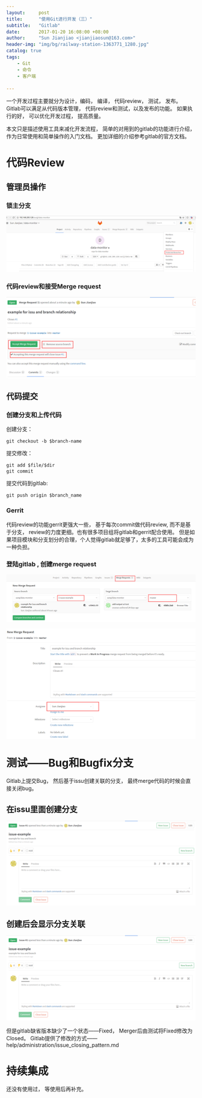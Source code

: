 ```yaml
---
layout:     post
title:      "使用Git进行开发（三）"  
subtitle:   "Gitlab"
date:       2017-01-20 16:08:00 +08:00
author:     "Sun Jianjiao <jianjiaosun@163.com>"
header-img: "img/bg/railway-station-1363771_1280.jpg"
catalog: true
tags:
    - Git
    - 命令
    - 客户端

---
```


一个开发过程主要就分为设计，编码， 编译， 代码review， 测试， 发布。 Gitlab可以满足从代码版本管理， 代码review和测试，以及发布的功能。 如果执行的好， 可以优化开发过程， 提高质量。 

本文只是描述使用工具来减化开发流程， 简单的对用到的gitlab的功能进行介绍，作为日常使用和简单操作的入门文档。 更加详细的介绍参考gitlab的官方文档。

# 代码Review
## 管理员操作

### 锁主分支
![branch lock](/img/post/git/branch-lock.png)

### 代码review和接受Merge request
![accept merge request](/img/post/git/accept-merge-request.png)

## 代码提交
### 创建分支和上传代码
创建分支：

	git checkout -b $branch-name

提交修改：
  
	git add $file/$dir
	git commit

提交代码到gitlab:

	git push origin $branch_name

### Gerrit
代码review的功能gerrit更强大一些， 基于每次commit做代码review, 而不是基于分支， review的力度更细。也有很多项目组将gitlab和gerrit配合使用。 但是如果项目模块和分支划分的合理，个人觉得gitlab就足够了，太多的工具可能会成为一种负担。


### 登陆gitlab , 创建merge request
![creat merge request](/img/post/git/create-merge-request.png)

![assign merge request](/img/post/git/assign-merge-request-to.png)

# 测试——Bug和Bugfix分支
Gitlab上提交Bug， 然后基于issu创建关联的分支， 最终merge代码的时候会直接关闭bug。

## 在issu里面创建分支
![create branch from issu](/img/post/git/issu-branch.PNG)

## 创建后会显示分支关联
![isse and branch](/img/post/git/issu-branch.PNG)

但是gitlab缺省版本缺少了一个状态——Fixed， Merger后由测试将Fixed修改为Closed。 Gitlab提供了修改的方式——help/administration/issue_closing_pattern.md

# 持续集成
还没有使用过， 等使用后再补充。



